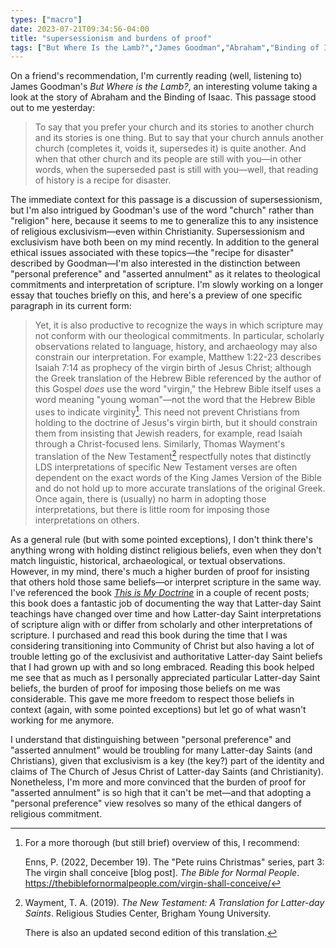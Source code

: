 ```yaml
---
types: ["macro"]
date: 2023-07-21T09:34:56-04:00
title: "supersessionism and burdens of proof"
tags: ["But Where Is the Lamb?","James Goodman","Abraham","Binding of Isaac","supersessionism","exclusivism","Thomas Wayment","Pete Enns","This is My Doctrine","Charles Harrell","faith transition"]
---
```

On a friend's recommendation, I'm currently reading (well, listening to) James Goodman's *But Where is the Lamb?*, an interesting volume taking a look at the story of Abraham and the Binding of Isaac. This passage stood out to me yesterday: 

> To say that you prefer your church and its stories to another church and its stories is one thing. But to say that your church annuls another church (completes it, voids it, supersedes it) is quite another. And when that other church and its people are still with you—in other words, when the superseded past is still with you—well, that reading of history is a recipe for disaster.

The immediate context for this passage is a discussion of supersessionism, but I'm also intrigued by Goodman's use of the word "church" rather than "religion" here, because it seems to me to generalize this to any insistence of religious exclusivism—even within Christianity. Supersessionism and exclusivism have both been on my mind recently. In addition to the general ethical issues associated with these topics—the "recipe for disaster" described by Goodman—I'm also interested in the distinction between "personal preference" and "asserted annulment" as it relates to theological commitments and interpretation of scripture. I'm slowly working on a longer essay that touches briefly on this, and here's a preview of one specific paragraph in its current form: 

> Yet, it is also productive to recognize the ways in which scripture may not conform with our theological commitments. In particular, scholarly observations related to language, history, and archaeology may also constrain our interpretation. For example, Matthew 1:22-23 describes Isaiah 7:14 as prophecy of the virgin birth of Jesus Christ; although the Greek translation of the Hebrew Bible referenced by the author of this Gospel *does* use the word "virgin," the Hebrew Bible itself uses a word meaning "young woman"—not the word that the Hebrew Bible uses to indicate virginity[^15]. This need not prevent Christians from holding to the doctrine of Jesus's virgin birth, but it should constrain them from insisting that Jewish readers, for example, read Isaiah through a Christ-focused lens. Similarly, Thomas Wayment's translation of the New Testament[^16] respectfully notes that distinctly LDS interpretations of specific New Testament verses are often dependent on the exact words of the King James Version of the Bible and do not hold up to more accurate translations of the original Greek. Once again, there is (usually) no harm in adopting those interpretations, but there is little room for imposing those interpretations on others.

As a general rule (but with some pointed exceptions), I don't think there's anything wrong with holding distinct religious beliefs, even when they don't match linguistic, historical, archaeological, or textual observations. However, in my mind, there's much a higher burden of proof for insisting that others hold those same beliefs—or interpret scripture in the same way. I've referenced the book *[This is My Doctrine](https://spencergreenhalgh.com/tags/this-is-my-doctrine/)* in a couple of recent posts; this book does a fantastic job of documenting the way that Latter-day Saint teachings have changed over time and how Latter-day Saint interpretations of scripture align with or differ from scholarly and other interpretations of scripture. I purchased and read this book during the time that I was considering transitioning into Community of Christ but also having a lot of trouble letting go of the exclusivist and authoritative Latter-day Saint beliefs that I had grown up with and so long embraced. Reading this book helped me see that as much as I personally appreciated particular Latter-day Saint beliefs, the burden of proof for imposing those beliefs on me was considerable. This gave me more freedom to respect those beliefs in context (again, with some pointed exceptions) but let go of what wasn't working for me anymore.

I understand that distinguishing between "personal preference" and "asserted annulment" would be troubling for many Latter-day Saints (and Christians), given that exclusivism is a key (the key?) part of the identity and claims of The Church of Jesus Christ of Latter-day Saints (and Christianity). Nonetheless, I'm more and more convinced that the burden of proof for "asserted annulment" is so high that it can't be met—and that adopting a "personal preference" view resolves so many of the ethical dangers of religious commitment. 

[^15]: For a more thorough (but still brief) overview of this, I recommend:

	Enns, P. (2022, December 19). The "Pete ruins Christmas" series, part 3: The virgin shall conceive [blog post]. *The Bible for Normal People*. https://thebiblefornormalpeople.com/virgin-shall-conceive/

[^16]: Wayment, T. A. (2019). *The New Testament: A Translation for Latter-day Saints*. Religious Studies Center, Brigham Young University.

	There is also an updated second edition of this translation.


